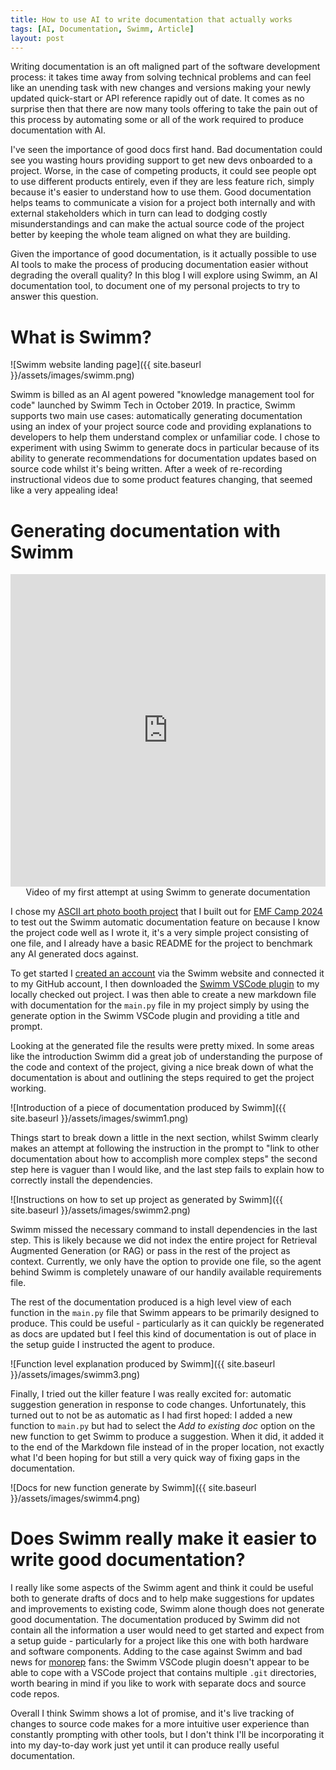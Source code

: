 ```yaml
---
title: How to use AI to write documentation that actually works
tags: [AI, Documentation, Swimm, Article]
layout: post
---
```


Writing documentation is an oft maligned part of the software development process: it takes time away from solving technical problems and can feel like an unending task with new changes and versions making your newly updated quick-start or API reference rapidly out of date. It comes as no surprise then that there are now many tools offering to take the pain out of this process by automating some or all of the work required to produce documentation with AI.

I've seen the importance of good docs first hand. Bad documentation could see you wasting hours providing support to get new devs onboarded to a project. Worse, in the case of competing products, it could see people opt to use different products entirely, even if they are less feature rich, simply because it's easier to understand how to use them. Good documentation helps teams to communicate a vision for a project both internally and with external stakeholders which in turn can lead to dodging costly misunderstandings and can make the actual source code of the project better by keeping the whole team aligned on what they are building.

Given the importance of good documentation, is it actually possible to use AI tools to make the process of producing documentation easier without degrading the overall quality? In this blog I will explore using Swimm, an AI documentation tool, to document one of my personal projects to try to answer this question.


# What is Swimm?

![Swimm website landing page]({{ site.baseurl }}/assets/images/swimm.png)

Swimm is billed as an AI agent powered "knowledge management tool for code" launched by Swimm Tech in October 2019. In practice, Swimm supports two main use cases: automatically generating documentation using an index of your project source code and providing explanations to developers to help them understand complex or unfamiliar code. I chose to experiment with using Swimm to generate docs in particular because of its ability to generate recommendations for documentation updates based on source code whilst it's being written. After a week of re-recording instructional videos due to some product features changing, that seemed like a very appealing idea!

# Generating documentation with Swimm

<center><iframe width="100%" height="500" src="https://www.youtube.com/embed/dZaa7CdbI08?si=MqvNGajSK2Q1zACp" title="YouTube video player" frameborder="0" allow="accelerometer; autoplay; clipboard-write; encrypted-media; gyroscope; picture-in-picture; web-share" referrerpolicy="strict-origin-when-cross-origin" allowfullscreen></iframe></center>

<center>Video of my first attempt at using Swimm to generate documentation</center>

I chose my [ASCII art photo booth project](https://hughevans.dev/everything-i-made-in-2024/#:~:text=ASCII%20Art%20Photo%20Booth%20for%20EMF%20Camp) that I built out for [EMF Camp 2024](https://www.emfcamp.org/) to test out the Swimm automatic documentation feature on because I know the project code well as I wrote it, it's a very simple project consisting of one file, and I already have a basic README for the project to benchmark any AI generated docs against.

To get started I [created an account](https://app.swimm.io/register) via the Swimm website and connected it to my GitHub account, I then downloaded the [Swimm VSCode plugin](https://marketplace.visualstudio.com/items?itemName=Swimm.swimm) to my locally checked out project. I was then able to create a new markdown file with documentation for the `main.py` file in my project simply by using the generate option in the Swimm VSCode plugin and providing a title and prompt.

Looking at the generated file the results were pretty mixed. In some areas like the introduction Swimm did a great job of understanding the purpose of the code and context of the project, giving a nice break down of what the documentation is about and outlining the steps required to get the project working.

![Introduction of a piece of documentation produced by Swimm]({{ site.baseurl }}/assets/images/swimm1.png)

Things start to break down a little in the next section, whilst Swimm clearly makes an attempt at following the instruction in the prompt to "link to other documentation about how to accomplish more complex steps" the second step here is vaguer than I would like, and the last step fails to explain how to correctly install the dependencies. 

![Instructions on how to set up project as generated by Swimm]({{ site.baseurl }}/assets/images/swimm2.png)

Swimm missed the necessary command to install dependencies in the last step. This is likely because we did not index the entire project for Retrieval Augmented Generation (or RAG) or pass in the rest of the project as context. Currently, we only have the option to provide one file, so the agent behind Swimm is completely unaware of our handily available requirements file.

The rest of the documentation produced is a high level view of each function in the `main.py` file that Swimm appears to be primarily designed to produce. This could be useful - particularly as it can quickly be regenerated as docs are updated but I feel this kind of documentation is out of place in the setup guide I instructed the agent to produce.

![Function level explanation produced by Swimm]({{ site.baseurl }}/assets/images/swimm3.png)

Finally, I tried out the killer feature I was really excited for: automatic suggestion generation in response to code changes. Unfortunately, this turned out to not be as automatic as I had first hoped: I added a new function to `main.py` but had to select the _Add to existing doc_ option on the new function to get Swimm to produce a suggestion. When it did, it added it to the end of the Markdown file instead of in the proper location, not exactly what I'd been hoping for but still a very quick way of fixing gaps in the documentation.

![Docs for new function generate by Swimm]({{ site.baseurl }}/assets/images/swimm4.png)


# Does Swimm really make it easier to write good documentation?

I really like some aspects of the Swimm agent and think it could be useful both to generate drafts of docs and to help make suggestions for updates and improvements to existing code, Swimm alone though does not generate good documentation. The documentation produced by Swimm did not contain all the information a user would need to get started and expect from a setup guide - particularly for a project like this one with both hardware and software components. Adding to the case against Swimm and bad news for [monorep](https://en.wikipedia.org/wiki/Monorepo) fans: the Swimm VSCode plugin doesn't appear to be able to cope with a VSCode project that contains multiple `.git` directories, worth bearing in mind if you like to work with separate docs and source code repos.

Overall I think Swimm shows a lot of promise, and it's live tracking of changes to source code makes for a more intuitive user experience than constantly prompting with other tools, but I don't think I'll be incorporating it into my day-to-day work just yet until it can produce really useful documentation. 